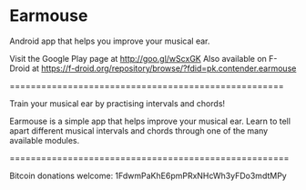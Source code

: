 Earmouse
========

Android app that helps you improve your musical ear.

Visit the Google Play page at http://goo.gl/wScxGK
Also available on F-Droid at https://f-droid.org/repository/browse/?fdid=pk.contender.earmouse

====================================================

Train your musical ear by practising intervals and chords!

Earmouse is a simple app that helps improve your musical ear.
Learn to tell apart different musical intervals and chords through one of the
many available modules.

=====================================================

Bitcoin donations welcome: 1FdwmPaKhE6pmPRxNHcWh3yFDo3mdtMPy

